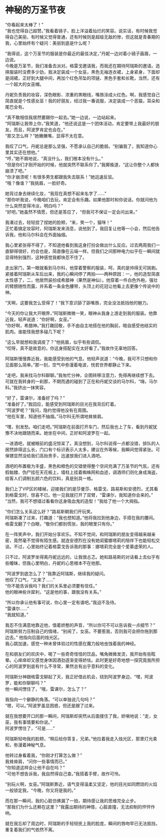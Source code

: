 # 神秘的万圣节夜

“你看起来太棒了！”  
“我也觉得自己超赞。”我看着镜子，脸上洋溢着灿烂的笑容。说实话，有时候我觉得自己美丽，有时候又觉得普通，还有时候则是超级无敌的惨，但这就是青春期的我，心里始终有个疑问：美丽到底是什么呢？

“我得说，这个万圣节的服装是你最近的最佳决定，”丹妮一边对着小镜子画眉，一边说。  
今晚是万圣节，我们准备去派对。格雷戈邀请我，而我还在期待阿瑞斯的邀请。选择服装时没费多少劲，我决定装成一个女巫，黑色无袖连衣裙，上身紧身，下面却是阔裙，正好到大腿中间，再加个红色吊坠的项链、黑色手套和长靴，当然，还有一个超大的女巫帽。

丹妮负责我的妆容，深色眼影、浓重的黑眼线，嘴唇涂成火红色。啊，我感觉自己简直就是个性感女巫！我的好朋友，经过我一番说服，决定装成一个恶猫，耳朵和尾巴全有。

“真不敢相信我居然要跟你一起去。”她一边说，一边站起来。  
“阿瑞斯让我带上你，”我笑道，“他还说这是一个团体活动，肯定要带上我最好的朋友。而且，阿波罗肯定也会在。”  
“那又怎么样？”她撇撇嘴，显得不太在意。

我叹了口气，丹妮总是那么坚强，不愿承认自己的脆弱。“别骗我了，我知道你心里其实还在想他。”  
“哼，”她不屑地说，“真没什么，我们根本没有什么。”  
“但是你们才刚开始的时候，他就突然不联系你了。”我揶揄道，“这让你整个人都快崩溃了吧。”  
“你才崩溃呢！有很多男生都跟我失去联系！”她迅速反驳。  
“哦？像谁？”我挑眉，一脸好奇。

她背过身去继续化妆，“我现在真想不起来名字了……”  
“那你听我说，今晚咱们去玩，肯定会有乐趣。如果他那时和你说话，你就问他为什么突然变得冷淡，明白吗？”  
“好吧。”她虽然不情愿，但还是答应了，“但我可不保证一定会问出来。”

我凑过去，轻轻捏了捏她的脸颊，“来，笑一个，猫咪！”  
正忙着搞定妆容时，阿瑞斯发来消息，说他到了。我回复让他等一小会，然后他告诉我，他和马尔科会在外面抽烟。

我心里紧张得不得了，不知道他看到我这身打扮会做出什么反应。过去两周我们一直聊得很好，约会也是，简直像在云端一样。但我们之间那种电力似乎在一瞬间就显得特别强烈，这种感觉我都快忍不住了。

走出家门，第一眼就看到马尔科，他穿着警察的服装，呵，真的是帅得无可挑剔。紧接着阿瑞斯从车后出来，我的心瞬间停了两拍——两种原因：一，他的造型简直太性感了，二，他居然装扮成希腊神（果然是神仙）。他穿着一件白色外袍，强壮的臂膀随性而露，并系着一条金色腰带，头顶上的花冠让他看上去更像个传说中的神。

“天啊，这要我怎么受得了！”我下意识舔了舔嘴唇，完全没法抵挡他的魅力。

“今天的你让我大开眼界，”阿瑞斯微微一笑，眼神从我身上游走到我的服装。他靠近我，轻声说道：“你好啊，女巫。”  
“你好啊，希腊神。”我打趣回敬，手不由自主地搭在他的胸前，暗自感受他结实的肌肉。谁能怪我想多碰几下呢？

“这么早就想和我调皮了？”他挑眉，似乎有些调侃。  
“哎呀，真不是故意的，你这身搭配实在太好看了。”我故作无辜地回答。  

阿瑞斯慢慢靠近我，我能感受到他的气息。他轻声说道：“今晚，我可不只想和你见面那么简单。”那一刻，空气中弥漫着电波，恍若世界都静止下来。

“走吧，我来找马尔科聊聊。”我匆忙分神，企图转移注意力，免得再继续想下去。可就在我转身的一刹那，不期而遇的碰到了正在和丹妮交谈的马尔科，“嗨，马尔科。”我挤出一抹笑容。

“好了，雷课尔，准备好了吗？”  
“准备好了。”我回应，能感受到阿瑞斯的目光在我背后盯着。  
“阿波罗呢？”我问，隐约觉得他没有在周围。  
“他在车里，知道他不抽烟。”马尔科无所谓地耸耸肩。

“嘿，别发愁。咱们走吧。”阿瑞斯在前面打开车门，然后我也上了车，看到丹妮犹豫不决地跟随而来。她坐在中间，正好和阿波罗在一起。

一进酒吧，就被眼前的盛况惊呆了。真没想到，马尔科说得一点都没错，排队的人居然排得这么长，门口有个标识表示人太多，建议在外等候，我瞬间觉得紧张。可保镖显然没给我们高抬贵手，迅速放我们进入酒吧。

酒吧的布置极为丰盛，黑色和橙色的交错使得整个空间充满了万圣节的气氛，还有假骷髅、伪尸挂在天花板上，墙柱上挂着蜘蛛网和血迹，调酒师们则化身成海盗，给客人们调制五颜六色的饮料，真是别具一格。

我们上了VIP区的楼梯，迎接我们的是莎曼莎、格雷戈、路易斯和安德烈，尤其看到格雷戈时，惊喜不已。他一见我就打开了双臂，“雷课尔，我知道你会来的。”  
“当然，我可不想错过看看你这身吸血鬼的造型！”我给了他一个大拇指。

“你们怎么关系这么好？”路易斯朝我们开玩笑。  
阿瑞斯凑了过来，打趣道：“我也想知道。”他将我拉到他身边，手搭在我的腰间。  
格雷戈翻了个白眼，“敬你们都别慌张，我的眼里只有你。”

在一阵笑声中，我们开始分享欢乐。不知不觉间，和阿瑞斯的朋友变得越来越亲密，竟然毫不觉得有陌生感。就连安德烈在没有她闺蜜娜塔莉的陪伴下也能轻松交谈。不过，心里始终记着格雷戈告诉我的那事：娜塔莉完全是个爱慕虚荣的人。

只不过，阿波罗坐得离丹妮远远的，让我很忐忑。她和路易斯的对话看上去似乎有些暧昧，但我心里明白，丹妮的心思根本不在他那。

“阿波罗到底怎么了？”我靠近阿瑞斯，继续我的疑问。  
他叹了口气，“又来了……”  
“你不能告诉我吗？我们的关系里必须要有信任。”  
他的眼神些许犀利，“这是他的事，跟我没有关系。”

“所以你承认他有事可说，你心里一定有谱吧。”我迫不及待。  
“雷课尔……”  
“我就知道。”

我忍不住满意地靠近他，借着娇憨的声音，“所以你可不可以告诉我一点细节？”  
阿瑞斯努力压制自己的情绪，“别闹了，女巫。不要惹我，否则我可会把你拖到那边去。” 他指向后面的烛光区。  
我心跳加速，感觉一种未曾体验过的性感在魔力般地虫蚀着我的神经。

在和朋友们的欢庆中，喝了一些奇奇怪怪的饮品，嘴角微微发烫，我开始有些眩晕。心痒痒却又感觉身体因酒劲逐渐变得娇怯。此时更是好奇地想一探究竟我所担心的阿波罗到底有什么不寻常，果然总有出乎意料的变化。

阿瑞斯分神跟格雷戈聊起了天，我正好借此机会，绕到阿波罗身边，“嘿，阿波罗，能和你聊聊吗？”  
他一瞬间愣住了，“哦，雷课尔，怎么了？”

我指向一个僻静的角落。“可以单独说几句吗？”  
“嗯，可以。”阿波罗虽显困惑，但还是跟了过来。

就在我想要开口的那一瞬间，阿瑞斯却突然从后面搂住了我，娇嗔地说：“走，女巫，我有事情要和你说。”  
阿波罗愣住了，“可是……”

阿瑞斯轻吻我的脸颊，“稍后给你答复，兄弟。”他拉着我走入烛光区，那里灯光柔和，弥漫着神秘气息。

他转过身看着我，“你刚才打算怎么做？”  
我耸耸肩，“问你一些事情而已。”  
“你知道这样会让他不自在吗？”  
“可他不想告诉我，我自然得自己查。”我搭着手臂，故作可怜。

“别玩火啊，女巫。”阿瑞斯靠近，语气变得温柔又坚定，他的目光如同燃烧的火焰一般锁定我，“今晚，你又将是我的。”  

而在那一瞬间，我的心脏仿佛漏了一拍，期待感让我的思维完全止步。  
“那我们为什么还赖在这里？”我露出期待的神情，心脏直撞，无法抑制的怦怦作响。

就在我忘却了周边时，阿瑞斯的手轻轻抚上我的脸庞，瞬间的唇吻早已无法抵挡，重复着我们的气依然不离。